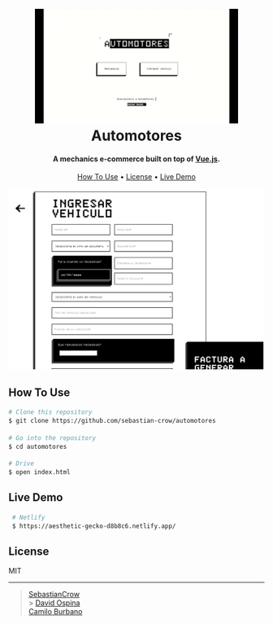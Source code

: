 <h1 align="center">
  <br>
  <a href="#"><img src="./Img/Preview.gif" alt="Automotores" width="400"></a>
  <br>
  Automotores
  <br>
</h1>

<h4 align="center">A mechanics e-commerce built on top of <a href="https://vuejs.org" target="_blank">Vue.js</a>.</h4>

<p align="center">
  <a href="#how-to-use">How To Use</a> •
  <a href="#license">License</a> •
  <a href="#live-demo">Live Demo</a>
  
</p>

![screenshot](./Img/Preview.jpeg)

## How To Use

```bash
# Clone this repository
$ git clone https://github.com/sebastian-crow/automotores

# Go into the repository
$ cd automotores

# Drive
$ open index.html
```

## Live Demo

```bash
 # Netlify
 $ https://aesthetic-gecko-d8b8c6.netlify.app/
```

## License

MIT

---

> [SebastianCrow](https://github.com/sebastian-crow) <br> > [David Ospina](https://github.com/megof)  
> [Camilo Burbano](https://github.com/CamiloBurbano82)
